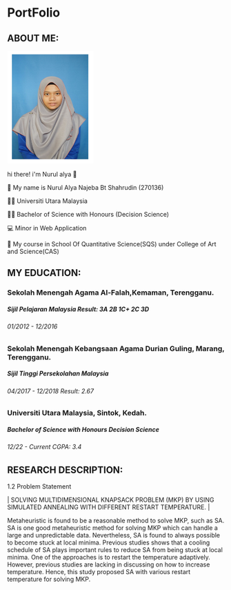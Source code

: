# PortFolio

## ABOUT ME:

<img src="https://github.com/nuruLalya67/PortFolio/blob/main/photo_2023-02-01_20-24-42.jpg" width="200" height="260"/>

hi there! i'm Nurul alya :wave:

  :woman_with_headscarf: My name is Nurul Alya Najeba Bt Shahrudin (270136)
 
   :woman_student: Universiti Utara Malaysia 
    
   :woman_student: Bachelor of Science with Honours (Decision Science) 
    
   :computer: Minor in Web Application
    
   :office: My course in School Of Quantitative Science(SQS) under College of Art and Science(CAS)

## MY EDUCATION:

 ### Sekolah Menengah Agama Al-Falah,Kemaman, Terengganu. ###
 
##### *Sijil Pelajaran Malaysia Result: 3A 2B 1C+ 2C 3D* #####

###### *01/2012 - 12/2016* ###### 

### Sekolah Menengah Kebangsaan Agama Durian Guling, Marang, Terengganu. ### 

##### *Sijil Tinggi Persekolahan Malaysia* #####

###### *04/2017 - 12/2018 Result: 2.67* ######

### Universiti Utara Malaysia, Sintok, Kedah. <br>

##### *Bachelor of Science with Honours Decision Science* #####  

###### *12/22 - Current CGPA: 3.4* ######

## RESEARCH DESCRIPTION:


1.2	Problem Statement


| SOLVING MULTIDIMENSIONAL KNAPSACK PROBLEM (MKP) BY USING SIMULATED ANNEALING WITH DIFFERENT RESTART TEMPERATURE. |


Metaheuristic is found to be a reasonable method to solve MKP, such as SA. SA is one good metaheuristic method for solving MKP which can handle a large and unpredictable data. Nevertheless, SA is found to always possible to become stuck at local minima. Previous studies shows that a cooling schedule of SA plays important rules to reduce SA from being stuck at local minima. One of the approaches is to restart the temperature adaptively. However, previous studies are lacking in discussing on how to increase temperature. Hence, this study proposed SA with various restart temperature for solving MKP.

